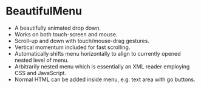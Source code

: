# BeautifulMenu
- A beautifully animated drop down.
- Works on both touch-screen and mouse.
- Scroll-up and down with touch/mouse-drag gestures. 
- Vertical momentum included for fast scrolling.
- Automatically shifts menu horizontally to align to currently opened nested level of menu. 
- Arbitrarily nested menu which is essentially an XML reader employing CSS and JavaScript. 
- Normal HTML can be added inside menu, e.g. text area with go buttons.
